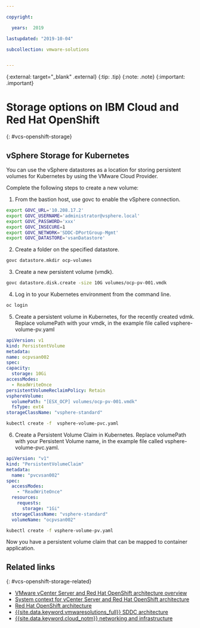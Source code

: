 ```yaml
---

copyright:

  years:  2019

lastupdated: "2019-10-04"

subcollection: vmware-solutions


---
```


{:external: target="_blank" .external}
{:tip: .tip}
{:note: .note}
{:important: .important}

# Storage options on IBM Cloud and Red Hat OpenShift
{: #vcs-openshift-storage}

## vSphere Storage for Kubernetes

You can use the vSphere datastores as a location for storing persistent
volumes for Kubernetes by using the VMware Cloud Provider.

Complete the following steps to create a new volume:

1. From the bastion host, use govc to enable the vSphere connection.

  ```bash
  export GOVC_URL='10.208.17.2'
  export GOVC_USERNAME='administrator@vsphere.local'
  export GOVC_PASSWORD='xxx'
  export GOVC_INSECURE=1
  export GOVC_NETWORK='SDDC-DPortGroup-Mgmt'
  export GOVC_DATASTORE='vsanDatastore'
```

2. Create a folder on the specified datastore.

  ```bash
  govc datastore.mkdir ocp-volumes
  ```

3. Create a new persistent volume (vmdk).

  ```bash
  govc datastore.disk.create -size 10G volumes/ocp-pv-001.vmdk
  ```

4. Log in to your Kubernetes environment from the command line.

  ```bash
  oc login
  ```

5. Create a persistent volume in Kubernetes, for the recently created vdmk. Replace volumePath with your vmdk, in the example file called
 vsphere-volume-pv.yaml

  ```yaml
  apiVersion: v1
  kind: PersistentVolume
  metadata:
  name: ocpvsan002
spec:
  capacity:
    storage: 10Gi
  accessModes:
    - ReadWriteOnce
  persistentVolumeReclaimPolicy: Retain
  vsphereVolume:
    volumePath: "[ESX_OCP] volumes/ocp-pv-001.vmdk"
    fsType: ext4
  storageClassName: "vsphere-standard"

  ```

  ```bash
  kubectl create -f  vsphere-volume-pvc.yaml
  ```

6. Create a Persistent Volume Claim in Kubernetes. Replace volumePath with your Persistent Volume name, in the example file called vsphere-volume-pvc.yaml.

  ```yaml
  apiVersion: "v1"
  kind: "PersistentVolumeClaim"
  metadata:
    name: "pvcvsan002"
  spec:
    accessModes:
      - "ReadWriteOnce"
    resources:
      requests:
        storage: "1Gi"
    storageClassName: "vsphere-standard"
    volumeName: "ocpvsan002"
```

  ```bash
  kubectl create -f vsphere-volume-pv.yaml
  ```

Now you have a persistent volume claim that can be mapped to container application.

## Related links
{: #vcs-openshift-storage-related}

* [VMware vCenter Server and Red Hat OpenShift architecture overview](/docs/services/vmwaresolutions?topic=vmware-solutions-vcs-openshift-intro)
* [System context for vCenter Server and Red Hat OpenShift architecture](/docs/services/vmwaresolutions?topic=vmware-solutions-vcs-openshift-syscontext)
* [Red Hat OpenShift architecture](/docs/services/vmwaresolutions?topic=vmware-solutions-vcs-openshift-redhat-arch)
* [{{site.data.keyword.vmwaresolutions_full}} SDDC architecture](/docs/services/vmwaresolutions?topic=vmware-solutions-vcs-openshift-arch)
* [{{site.data.keyword.cloud_notm}} networking and infrastructure](/docs/services/vmwaresolutions?topic=vmware-solutions-vcs-openshift-sddc-infra)
